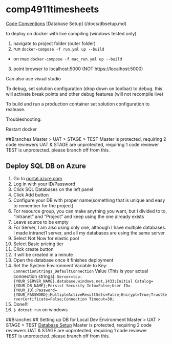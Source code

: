 # comp4911timesheets

[Code Conventions](/docs/conventions.md)
[Database Setup] (/docs/dbsetup.md)

to deploy on docker with live compiling (windows tested only)

1. navigate to project folder (outer folder)
2. run ```docker-compose -f run.yml up --build```
  - on mac ```docker-compose -f mac_run.yml up --build```
3. point browser to localhost:5000 (NOT https://localhost:5000)

Can also use visual studio

To debug, set solution configuration (drop down on toolbar) to debug. this will activate break points and other debug features (will not recompile live)

To build and run a production container set solution configuration to realease. 

Troubleshooting:

Restart docker 

##Branches
Master > UAT > STAGE > TEST
Master is protected, requiring 2 code reviewers
UAT & STAGE are unprotected, requiring 1 code reviewer
TEST is unprotected. please branch off from this.

## Deploy SQL DB on Azure
1.  Go to [portal.azure.com](http://portal.azure.com)
2.  Log in with your ID/Password
3.  Click SQL Databases on the left panel
4.  Click Add button
5.  Configure your DB with proper name(something that is unique and easy to remember for the project)
6.  For resource group, you can make anything you want, but I divided to to, “Intranet” and “Project” and keep using the one already exists
7.  Leave source to be empty
8.  For Server, I am also using only one, although I have multiple databases. I made intranet1 server, and all my databases are using the same server
9.  Select Not Now for elastic pool
10.  Select Basic pricing tier
11.  Click create button
12.  It will be created in a minute
13.  Open the database once it finishes deployment
14.  Set the System Environment Variable to
	   Key: 
	   `ConnectionStrings_DefaultConnection`
	   Value (This is your actual connection strings): 
	   `Server=tcp:{YOUR_SERVER_NAME}.database.windows.net,1433;Initial Catalog={YOUR_DB_NAME};Persist Security Info=False;User ID={YOUR_ID};Password={YOUR_PASSWORD};MultipleActiveResultSets=False;Encrypt=True;TrustServerCertificate=False;Connection Timeout=30;`
15.  Done!!!
16.  `$ dotnet run` on windows



##Branches	## Setting up DB for Local Dev Environment
Master > UAT > STAGE > TEST	[Database Setup](./doc/dbsetup.md)
Master is protected, requiring 2 code reviewers	
UAT & STAGE are unprotected, requiring 1 code reviewer	
TEST is unprotected. please branch off from this.